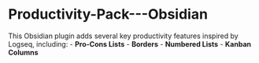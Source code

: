 # Productivity-Pack---Obsidian
This Obsidian plugin adds several key productivity features inspired by Logseq, including: - **Pro-Cons Lists** - **Borders** - **Numbered Lists** - **Kanban Columns**

